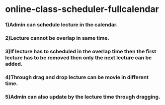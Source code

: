 # online-class-scheduler-fullcalendar
### 1)Admin can schedule lecture in the calendar. 
### 2)Lecture cannot be overlap in same time. 
### 3)If lecture has to scheduled in the overlap time then the first lecture has to be removed then only the next lecture can be added.
### 4)Through drag and drop lecture can be movie in different time.
### 5)Admin can also update by the lecture time through dragging. 
